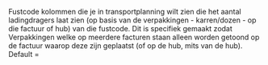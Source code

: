 Fustcode kolommen die je in transportplanning wilt zien die het aantal ladingdragers laat zien (op basis van de verpakkingen - karren/dozen - op die factuur of hub) van die fustcode. Dit is specifiek gemaakt zodat Verpakkingen welke op meerdere facturen staan alleen worden getoond op de factuur waarop deze zijn geplaatst (of op de hub, mits van de hub). Default = <Leeg>